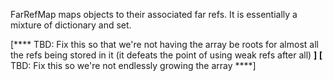 FarRefMap maps objects to their associated far refs. It is essentially a mixture of dictionary and set. 

[**** TBD: Fix this so that we're not having the array be roots for almost all the refs being stored in it (it defeats the point of using weak refs after all) ****]
[**** TBD: Fix this so we're not endlessly growing the array ****]

